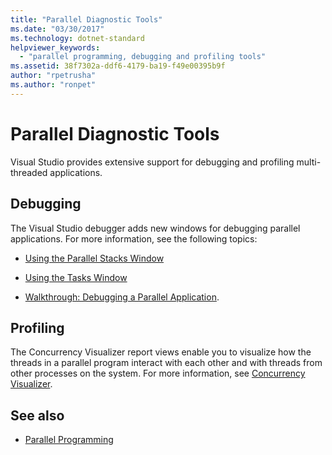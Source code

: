 ```yaml
---
title: "Parallel Diagnostic Tools"
ms.date: "03/30/2017"
ms.technology: dotnet-standard
helpviewer_keywords: 
  - "parallel programming, debugging and profiling tools"
ms.assetid: 38f7302a-ddf6-4179-ba19-f49e00395b9f
author: "rpetrusha"
ms.author: "ronpet"
---
```

# Parallel Diagnostic Tools
Visual Studio provides extensive support for debugging and profiling multi-threaded applications.  
  
## Debugging  
 The Visual Studio debugger adds new windows for debugging parallel applications. For more information, see the following topics:  
  
- [Using the Parallel Stacks Window](/visualstudio/debugger/using-the-parallel-stacks-window)  
  
- [Using the Tasks Window](/visualstudio/debugger/using-the-tasks-window)  
  
- [Walkthrough: Debugging a Parallel Application](/visualstudio/debugger/walkthrough-debugging-a-parallel-application).  
  
## Profiling  
 The Concurrency Visualizer report views enable you to visualize how the threads in a parallel program interact with each other and with threads from other processes on the system. For more information, see [Concurrency Visualizer](/visualstudio/profiling/concurrency-visualizer).  
  
## See also

- [Parallel Programming](../../../docs/standard/parallel-programming/index.md)
